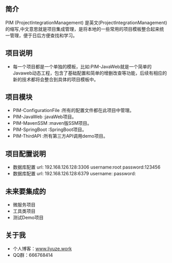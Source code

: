## 简介
PIM (ProjectIntegrationManagement) 是英文(ProjectIntegrationManagement)的缩写,中文意思就是项目集成管理，是将本地的一些常用的项目模板整合起来统一管理，便于日后方便查找和学习。

## 项目说明
 
- 每一个项目都是一个单独的模板，比如:PIM-JavaWeb就是一个简单的Javaweb动态工程，包含了基础配置和简单的增删改查等功能，后续有相应的新的技术都将会整合到具体的项目模板中。

## 项目模块
- PIM-ConfigurationFile :所有的配置文件都在此项目中管理。
- PIM-JavaWeb :javaWeb项目。
- PIM-MavenSSM :maven版SSM项目。
- PIM-SpringBoot :SpringBoot项目。
- PIM-ThirdAPI :所有第三方API调用demo项目。

## 项目配置说明
- 数据库配置
    url: 192.168.126.128:3306
    username:root
    password:123456
- 数据库配置
   url: 192.168.126.128:6379
   username:
   password:
    
## 未来要集成的
- 微服务项目    
- 工具类项目    
- 测试Demo项目

## 关于我

- 个人博客：www.liyuze.work    
- QQ群：666768414